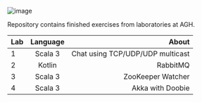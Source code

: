 ![image](https://user-images.githubusercontent.com/31375809/111847019-4bd62080-8908-11eb-8a2d-556c13f4dcef.png)

Repository contains finished exercises from laboratories at AGH.

| Lab   |      Language      |  About |
|----------|:-------------:|------:|
| 1 |  Scala 3 | Chat using TCP/UDP/UDP multicast |
| 2 |    Kotlin   |   RabbitMQ |
| 3 |    Scala 3   |   ZooKeeper Watcher |
| 4 |    Scala 3   |   Akka with Doobie |
